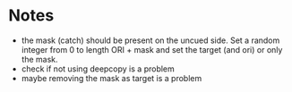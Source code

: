 # Notes

- the mask (catch) should be present on the uncued side. Set a random integer from 0 to length ORI + mask and set the target (and ori) or only the mask.
- check if not using deepcopy is a problem
- maybe removing the mask as target is a problem 
